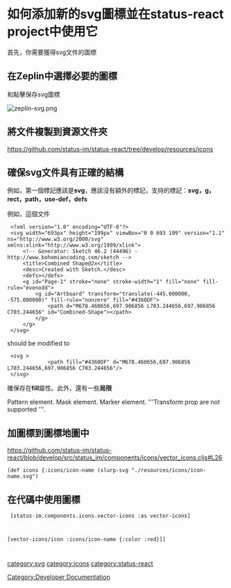 # 如何添加新的svg圖標並在status-react project中使用它

首先，你需要獲得svg文件的圖標

## 在Zeplin中選擇必要的圖標

和點擊保存svg圖標

![zeplin-svg.png](zeplin-svg.png "zeplin-svg.png")

## 將文件複製到資源文件夾

<https://github.com/status-im/status-react/tree/develop/resources/icons>

## 確保svg文件具有正確的結構

例如，第一個標記應該是**svg**，應該沒有額外的標記，支持的標記：**svg，g，rect，path，use-def，defs**

例如，這個文件

```
 <?xml version="1.0" encoding="UTF-8"?>
 <svg width="693px" height="199px" viewBox="0 0 693 199" version="1.1" ns="http://www.w3.org/2000/svg" xmlns:xlink="http://www.w3.org/1999/xlink">
     <!-- Generator: Sketch 46.2 (44496) - http://www.bohemiancoding.com/sketch -->
     <title>Combined Shape@2x</title>
     <desc>Created with Sketch.</desc>
     <defs></defs>
     <g id="Page-1" stroke="none" stroke-width="1" fill="none" fill-rule="evenodd">
         <g id="Artboard" transform="translate(-445.000000, -575.000000)" fill-rule="nonzero" fill="#4360DF">
             <path d="M678.460656,697.906856 L703.244656,697.906856 C703.244656" id="Combined-Shape"></path>
         </g>
     </g>
 </svg>
```

should be modified to

```
 <svg >
             <path fill="#4360DF" d="M678.460656,697.906856 L703.244656,697.906856 C703.244656"/>
 </svg>
```

確保存在**fill**屬性。此外，還有一些**局限**

Pattern element. Mask element. Marker element. '''Transform prop are not
supported
'''.

## 加圖標到圖標地圖中

<https://github.com/status-im/status-react/blob/develop/src/status_im/components/icons/vector_icons.cljs#L26>

`(def icons {:icons/icon-name (slurp-svg
"./resources/icons/icon-name.svg")`

## 在代碼中使用圖標

<code> \[status-im.components.icons.vector-icons :as vector-icons\]

\[vector-icons/icon :icons/icon-name {:color :red}\]\]

</code> [category:svg](category:svg "wikilink")
[category:icons](category:icons "wikilink")
[category:status-react](category:status-react "wikilink")

[Category:Developer
Documentation](Category:Developer_Documentation "wikilink")